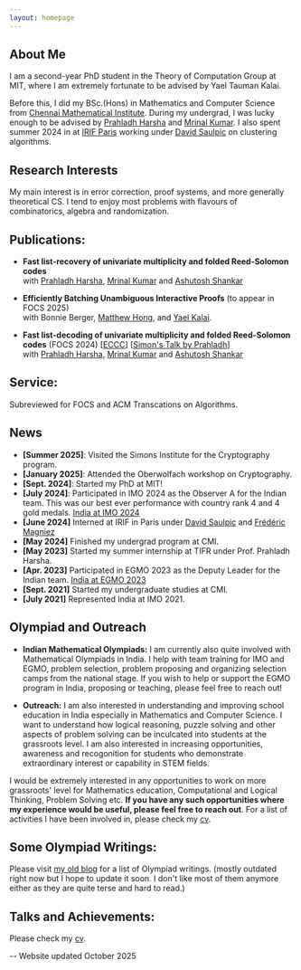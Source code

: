 ```yaml
---
layout: homepage
---
```


## About Me

I am a second-year PhD student in the Theory of Computation Group at MIT, where I am extremely fortunate to be advised by Yael Tauman Kalai.

Before this, I did my BSc.(Hons) in Mathematics and Computer Science from [Chennai Mathematical Institute](https://www.cmi.ac.in/). During my undergrad, I was lucky enough to be advised by [Prahladh Harsha](https://www.tcs.tifr.res.in/~prahladh/) and [Mrinal Kumar](https://mrinalkr.bitbucket.io/). I also spent summer 2024 in at [IRIF Paris](https://www.irif.fr/) working under [David Saulpic](https://www.normalesup.org/~saulpic/) on clustering algorithms.


## Research Interests

My main interest is in error correction, proof systems, and more generally theoretical CS. I tend to enjoy most problems with flavours of combinatorics, algebra and randomization.

## Publications:

- **Fast list-recovery of univariate multiplicity and folded Reed-Solomon codes** \
with [Prahladh Harsha](https://www.tcs.tifr.res.in/~prahladh/), [Mrinal Kumar](https://mrinalkr.bitbucket.io/) and [Ashutosh Shankar](https://sites.google.com/view/ashutoshs/home) 

- **Efficiently Batching Unambiguous Interactive Proofs** (to appear in FOCS 2025) \
  with Bonnie Berger, [Matthew Hong](https://people.csail.mit.edu/matth/), and [Yael Kalai](https://www.eecs.mit.edu/people/yael-kalai/).  
  
- **Fast list-decoding of univariate multiplicity and folded Reed-Solomon codes** (FOCS 2024)    [[ECCC](https://eccc.weizmann.ac.il/report/2023/185/)] [[Simon's Talk by Prahladh](https://www.youtube.com/live/t3AdyuYaPzI?si=Yalpe2fbju6czVSb)] \
  with [Prahladh Harsha](https://www.tcs.tifr.res.in/~prahladh/), [Mrinal Kumar](https://mrinalkr.bitbucket.io/) and [Ashutosh Shankar](https://sites.google.com/view/ashutoshs/home) 

## Service:
Subreviewed for FOCS and ACM Transcations on Algorithms.

## News
 
- **[Summer 2025]**: Visited the Simons Institute for the Cryptography program.
- **[January 2025]**: Attended the Oberwolfach workshop on Cryptography.
- **[Sept. 2024]**: Started my PhD at MIT! 
- **[July 2024]**: Participated in IMO 2024 as the Observer A for the Indian team. This was our best ever performance with country rank 4 and 4 gold medals. [India at IMO 2024](https://www.imo-official.org/team_r.aspx?code=IND&year=2024) 
- **[June 2024]** Interned at IRIF in Paris under [David Saulpic](https://www.normalesup.org/~saulpic/) and [Frédéric Magniez](https://irif.fr/~magniez/) 
- **[May 2024]** Finished my undergrad program at CMI.
- **[May 2023]** Started my summer internship at TIFR under Prof. Prahladh Harsha.
- **[Apr. 2023]** Participated in EGMO 2023 as the Deputy Leader for the Indian team. [India at EGMO 2023](https://www.egmo.org/egmos/egmo12/countries/country35/)
- **[Sept. 2021]** Started my undergraduate studies at CMI.
- **[July 2021]** Represented India at IMO 2021.

## Olympiad and Outreach

- **Indian Mathematical Olympiads:**  I am currently also quite involved with Mathematical Olympiads in India. I help with team training for IMO and EGMO, problem selection, problem proposing and organizing selection camps from the national stage. If you wish to help or support the EGMO program in India, proposing or teaching, please feel free to reach out!
  
- **Outreach:**  I am also interested in understanding and improving school education in India especially in Mathematics and Computer Science. I want to understand how logical reasoning, puzzle solving and other aspects of problem solving can be inculcated into students at the grassroots level. I am also interested in increasing opportunities, awareness and recogonition for students who demonstrate extraordinary interest or capability in STEM fields.
  
I would be extremely interested in any opportunities to work on more grassroots' level for Mathematics education, Computational and Logical Thinking, Problem Solving etc. **If you have any such opportunities where my experience would be useful, please feel free to reach out**. For a list of activities I have been involved in, please check my [cv](assets/files/rohan-cv-short.pdf).



## Some Olympiad Writings:

Please visit [my old blog](https://rgtdfg.blogspot.com/p/handouts.html) for a list of Olympiad writings. (mostly outdated right now but I hope to update it soon. I don't like most of them anymore either as they are quite terse and hard to read.)

## Talks and Achievements:
Please check my [cv](assets/files/rohan-cv-short.pdf).

-- 
Website updated October 2025
